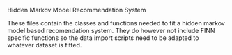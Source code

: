 Hidden Markov Model Recommendation System

These files contain the classes and functions needed to fit a hidden markov model based recomendation system. They do however not include FINN specific functions so the data import scripts need to be adapted to whatever dataset is fitted.
